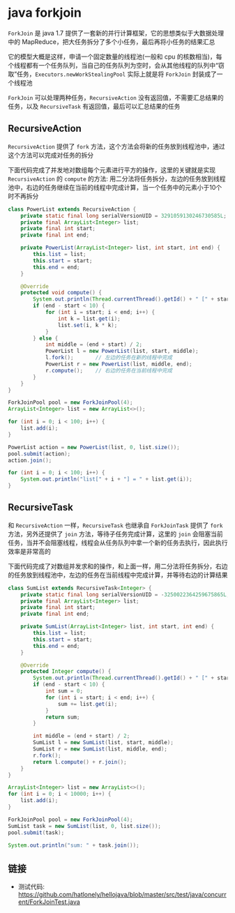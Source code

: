 # java forkjoin

`ForkJoin` 是 java 1.7 提供了一套新的并行计算框架，它的思想类似于大数据处理中的 MapReduce，把大任务拆分了多个小任务，最后再将小任务的结果汇总

它的模型大概是这样，申请一个固定数量的线程池(一般和 cpu 的核数相当)，每个线程都有一个任务队列，当自己的任务队列为空时，会从其他线程的队列中“窃取”任务，`Executors.newWorkStealingPool` 实际上就是将 `ForkJoin` 封装成了一个线程池

`ForkJoin` 可以处理两种任务，`RecursiveAction` 没有返回值，不需要汇总结果的任务，以及 `RecursiveTask` 有返回值，最后可以汇总结果的任务

## RecursiveAction

`RecursiveAction` 提供了 `fork` 方法，这个方法会将新的任务放到线程池中，通过这个方法可以完成对任务的拆分

下面代码完成了并发地对数组每个元素进行平方的操作，这里的关键就是实现 `RecursiveAction` 的 `compute` 的方法: 用二分法将任务拆分，左边的任务放到线程池中，右边的任务继续在当前的线程中完成计算，当一个任务中的元素小于10个时不再拆分

``` java
class PowerList extends RecursiveAction {
    private static final long serialVersionUID = 3291059130246730585L;
    private final ArrayList<Integer> list;
    private final int start;
    private final int end;

    private PowerList(ArrayList<Integer> list, int start, int end) {
        this.list = list;
        this.start = start;
        this.end = end;
    }

    @Override
    protected void compute() {
        System.out.println(Thread.currentThread().getId() + " [" + start + ", " + end + ")");
        if (end - start < 10) {
            for (int i = start; i < end; i++) {
                int k = list.get(i);
                list.set(i, k * k);
            }
        } else {
            int middle = (end + start) / 2;
            PowerList l = new PowerList(list, start, middle);
            l.fork();       // 左边的任务在新的线程中完成
            PowerList r = new PowerList(list, middle, end);
            r.compute();    // 右边的任务在当前线程中完成
        }
    }
}

ForkJoinPool pool = new ForkJoinPool(4);
ArrayList<Integer> list = new ArrayList<>();

for (int i = 0; i < 100; i++) {
    list.add(i);
}

PowerList action = new PowerList(list, 0, list.size());
pool.submit(action);
action.join();

for (int i = 0; i < 100; i++) {
    System.out.println("list[" + i + "] = " + list.get(i));
}
```

## RecursiveTask

和 `RecursiveAction` 一样，`RecursiveTask` 也继承自 `ForkJoinTask` 提供了 `fork` 方法，另外还提供了 `join` 方法，等待子任务完成计算，这里的 `join` 会阻塞当前任务，当并不会阻塞线程，线程会从任务队列中拿一个新的任务去执行，因此执行效率是非常高的

下面代码完成了对数组并发求和的操作，和上面一样，用二分法将任务拆分，右边的任务放到线程池中，左边的任务在当前线程中完成计算，并等待右边的计算结果

``` java
class SumList extends RecursiveTask<Integer> {
    private static final long serialVersionUID = -3250022364259675865L;
    private final ArrayList<Integer> list;
    private final int start;
    private final int end;

    private SumList(ArrayList<Integer> list, int start, int end) {
        this.list = list;
        this.start = start;
        this.end = end;
    }

    @Override
    protected Integer compute() {
        System.out.println(Thread.currentThread().getId() + " [" + start + ", " + end + ")");
        if (end - start < 10) {
            int sum = 0;
            for (int i = start; i < end; i++) {
                sum += list.get(i);
            }
            return sum;
        }

        int middle = (end + start) / 2;
        SumList l = new SumList(list, start, middle);
        SumList r = new SumList(list, middle, end);
        r.fork();
        return l.compute() + r.join();
    }
}

ArrayList<Integer> list = new ArrayList<>();
for (int i = 0; i < 10000; i++) {
    list.add(i);
}

ForkJoinPool pool = new ForkJoinPool(4);
SumList task = new SumList(list, 0, list.size());
pool.submit(task);

System.out.println("sum: " + task.join());
```

## 链接

- 测试代码: <https://github.com/hatlonely/hellojava/blob/master/src/test/java/concurrent/ForkJoinTest.java>


